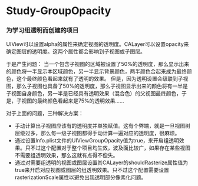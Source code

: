# Study-GroupOpacity
### 为学习组透明而创建的项目
UIView可以设置alpha的属性来确定视图的透明度。CALayer可以设置opacity来确定图层的透明度。这两个属性都会影响到子视图或子图层。

于是产生问题：
当一个包含子视图的区域被设置了50%的透明度，那么显示出来的颜色将一半显示本区域颜色，另一半显示背景颜色，两半颜色合起来成为最终颜色，这个最终颜色看起来就有了透明的效果。
但是，因为透明设置会级联到子视图，那么子视图也具备了50%的透明度，那么子视图显示出来的颜色将有一半是子视图自身颜色，另一半是已经具有透明效果（混合色）的父视图最终颜色，于是，子视图的最终颜色看起来是75%的透明效果……

对于上面的问题，三种解决方案：
- 手动计算出子视图应该有的透明度并单独赋值。这有个弊端，就是一旦视图树层级过多，那么每一级子视图都得手动计算一遍对应的透明度，很麻烦。
- 通过设置Info.plist文件的UIViewGroupOpacity值为true，来开启组透明效果。只不过这个配置对于整个项目均生效，波及面比较广，如果存在某些视图不需要组透明效果，那么这就有点得不偿失。
- 通过对需要组透明的视图或图层设置其CALayer的shouldRasterize属性值为true来开启对应视图或图层的组透明效果。只不过这个配置需要设置rasterizationScale属性以避免出现透明部分像素化问题。
